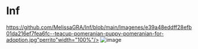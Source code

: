 # Inf
https://github.com/MelissaGRA/Inf/blob/main/Imagenes/e39a48eddff28efb01da216ef7fea6fc--teacup-pomeranian-puppy-pomeranian-for-adoption.jpg"perrito"width="100%"/>
![image](https://github.com/MelissaGRA/Inf/assets/142844622/67154ecb-0b38-4ab8-a5af-fa649ffc07c4)
